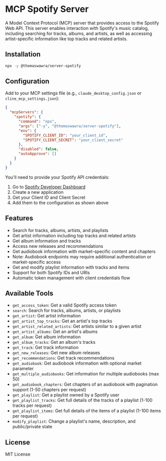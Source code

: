 # MCP Spotify Server

A Model Context Protocol (MCP) server that provides access to the Spotify Web API. This server enables interaction with Spotify's music catalog, including searching for tracks, albums, and artists, as well as accessing artist-specific information like top tracks and related artists.

## Installation

```bash
npx -y @thomaswawra/server-spotify
```

## Configuration

Add to your MCP settings file (e.g., `claude_desktop_config.json` or `cline_mcp_settings.json`):

```json
{
  "mcpServers": {
    "spotify": {
      "command": "npx",
      "args": ["-y", "@thomaswawra/server-spotify"],
      "env": {
        "SPOTIFY_CLIENT_ID": "your_client_id",
        "SPOTIFY_CLIENT_SECRET": "your_client_secret"
      },
      "disabled": false,
      "autoApprove": []
    }
  }
}
```

You'll need to provide your Spotify API credentials:
1. Go to [Spotify Developer Dashboard](https://developer.spotify.com/dashboard)
2. Create a new application
3. Get your Client ID and Client Secret
4. Add them to the configuration as shown above

## Features

- Search for tracks, albums, artists, and playlists
- Get artist information including top tracks and related artists
- Get album information and tracks
- Access new releases and recommendations
- Get audiobook information with market-specific content and chapters
- Note: Audiobook endpoints may require additional authentication or market-specific access
- Get and modify playlist information with tracks and items
- Support for both Spotify IDs and URIs
- Automatic token management with client credentials flow

## Available Tools

- `get_access_token`: Get a valid Spotify access token
- `search`: Search for tracks, albums, artists, or playlists
- `get_artist`: Get artist information
- `get_artist_top_tracks`: Get an artist's top tracks
- `get_artist_related_artists`: Get artists similar to a given artist
- `get_artist_albums`: Get an artist's albums
- `get_album`: Get album information
- `get_album_tracks`: Get an album's tracks
- `get_track`: Get track information
- `get_new_releases`: Get new album releases
- `get_recommendations`: Get track recommendations
- `get_audiobook`: Get audiobook information with optional market parameter
- `get_multiple_audiobooks`: Get information for multiple audiobooks (max 50)
- `get_audiobook_chapters`: Get chapters of an audiobook with pagination support (1-50 chapters per request)
- `get_playlist`: Get a playlist owned by a Spotify user
- `get_playlist_tracks`: Get full details of the tracks of a playlist (1-100 tracks per request)
- `get_playlist_items`: Get full details of the items of a playlist (1-100 items per request)
- `modify_playlist`: Change a playlist's name, description, and public/private state

## License

MIT License

